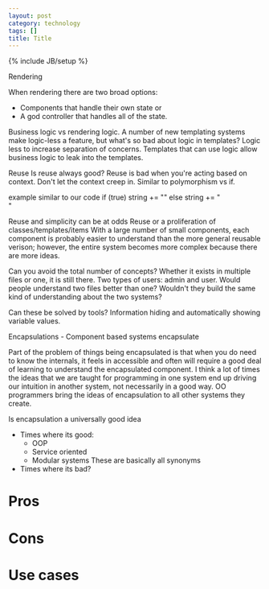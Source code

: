 ```yaml
---
layout: post
category: technology
tags: []
title: Title
---
```

{% include JB/setup %}

Rendering

When rendering there are two broad options:
- Components that handle their own state
or
- A god controller that handles  all of the state.

Business logic vs rendering logic.
A number of new templating systems make logic-less a feature, but what's so bad about logic in templates?
Logic less to increase separation of concerns. Templates that can use logic allow business logic to leak into the templates.


Reuse
Is reuse always good?
Reuse is bad when you're acting based on context. Don't let the context creep in. Similar to polymorphism vs if.

example similar to our code
if (true) string += "</ol>"
else string += "<br/>"

Reuse and simplicity can be at odds
Reuse or a proliferation of classes/templates/items
With a large number of small components, each component is probably easier to understand than the more general reusable verison; however, the entire system becomes more complex because there are more ideas. 

Can you avoid the total number of concepts? Whether it exists in multiple files or one, it is still there. Two types of users: admin and user. Would people understand two files better than one? Wouldn't they build the same kind of understanding about the two systems?

Can these be solved by tools? Information hiding and automatically showing variable values.


Encapsulations - Component based systems encapsulate 

Part of the problem of things being encapsulated is that when you do need to know the internals, it feels in accessible and often will require a good deal of learning to understand the encapsulated component. 
I think a lot of times the ideas that we are taught for programming in one system end up driving our intuition in another system, not necessarily in a good way. OO programmers bring the ideas of encapsulation to all other systems they create. 

Is encapsulation a universally good idea
- Times where its good:
   - OOP
   - Service oriented 
   - Modular systems
These are basically all synonyms 
- Times where its bad?

# Pros

# Cons

# Use cases
